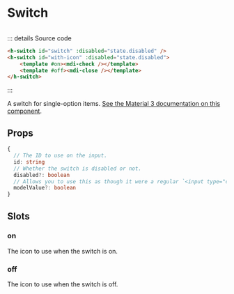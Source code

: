 # Switch

<script setup>
import { HSwitch } from '../../src/'
import Preview from '../Preview.vue'
import MdiCheck from '~icons/mdi/check'
import MdiClose from '~icons/mdi/close'
const previewOptions = {
    disabled: {
        kind: 'bool',
        default: false,
        label: 'Disabled'
    },
}

</script>

<preview :options="previewOptions" v-slot="{state}">
    <div style="display: flex; flex-direction: row; gap: 1rem;">
        <h-switch id="switch" :disabled="state.disabled" />
        <h-switch id="with-icon" :disabled="state.disabled">
            <template #on><mdi-check /></template>
            <template #off><mdi-close /></template>
        </h-switch>
    </div>
</preview>

::: details Source code

```html
<h-switch id="switch" :disabled="state.disabled" />
<h-switch id="with-icon" :disabled="state.disabled">
    <template #on><mdi-check /></template>
    <template #off><mdi-close /></template>
</h-switch>
```

:::

A switch for single-option items.
[See the Material 3 documentation on this component][m3-switch].

## Props

```ts
{
  // The ID to use on the input.
  id: string
  // Whether the switch is disabled or not.
  disabled?: boolean
  // Allows you to use this as though it were a regular `<input type="checkbox" />`
  modelValue?: boolean
}
```

## Slots

### on

The icon to use when the switch is on.

### off

The icon to use when the switch is off.

[m3-switch]: https://m3.material.io/components/switch/overview
